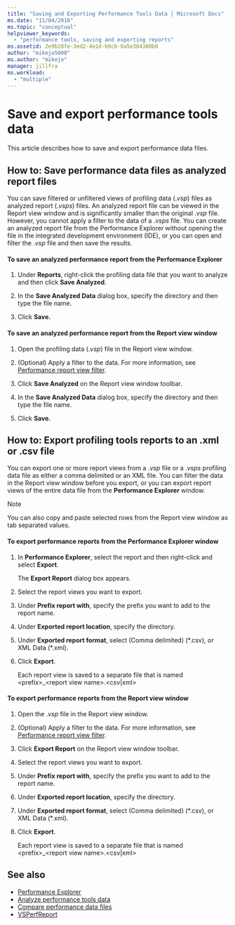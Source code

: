 ```yaml
---
title: "Saving and Exporting Performance Tools Data | Microsoft Docs"
ms.date: "11/04/2016"
ms.topic: "conceptual"
helpviewer_keywords:
  - "performance tools, saving and exporting reports"
ms.assetid: 2e9b28fe-3ed2-4e1d-b9cb-0a5e384380b0
author: "mikejo5000"
ms.author: "mikejo"
manager: jillfra
ms.workload:
  - "multiple"
---
```

# Save and export performance tools data
This article describes how to save and export performance data files.

## How to: Save performance data files as analyzed report files
 You can save filtered or unfiltered views of profiling data (.*vsp*) files as analyzed report (.*vsps*) files. An analyzed report file can be viewed in the Report view window and is significantly smaller than the original .*vsp* file. However, you cannot apply a filter to the data of a .*vsps* file. You can create an analyzed report file from the Performance Explorer without opening the file in the integrated development environment (IDE), or you can open and filter the .*vsp* file and then save the results.

#### To save an analyzed performance report from the Performance Explorer

1.  Under **Reports**, right-click the profiling data file that you want to analyze and then click **Save Analyzed**.

2.  In the **Save Analyzed Data** dialog box, specify the directory and then type the file name.

3.  Click **Save.**

#### To save an analyzed performance report from the Report view window

1.  Open the profiling data (.*vsp*) file in the Report view window.

2.  (Optional) Apply a filter to the data. For more information, see [Performance report view filter](../profiling/performance-report-view-filter.md).

3.  Click **Save Analyzed** on the Report view window toolbar.

4.  In the **Save Analyzed Data** dialog box, specify the directory and then type the file name.

5.  Click **Save.**

## How to: Export profiling tools reports to an .xml or .csv file
 You can export one or more report views from a .*vsp* file or a .*vsps* profiling data file as either a comma delimited or an XML file. You can filter the data in the Report view window before you export, or you can export report views of the entire data file from the **Performance Explorer** window.

> [!NOTE]
>  You can also copy and paste selected rows from the Report view window as tab separated values.

#### To export performance reports from the Performance Explorer window

1.  In **Performance Explorer**, select the report and then right-click and select **Export**.

     The **Export Report** dialog box appears.

2.  Select the report views you want to export.

3.  Under **Prefix report with**, specify the prefix you want to add to the report name.

4.  Under **Exported report location**, specify the directory.

5.  Under **Exported report format**, select (Comma delimited) (\*.csv\), or XML Data (\*.xml\).

6.  Click **Export**.

     Each report view is saved to a separate file that is named \<prefix>_\<report view name>.\<csv&#124;xml>

#### To export performance reports from the Report view window

1.  Open the .*vsp* file in the Report view window.

2.  (Optional) Apply a filter to the data. For more information, see [Performance report view filter](../profiling/performance-report-view-filter.md).

3.  Click **Export Report** on the Report view window toolbar.

4.  Select the report views you want to export.

5.  Under **Prefix report with**, specify the prefix you want to add to the report name.

6.  Under **Exported report location**, specify the directory.

7.  Under **Exported report format**, select (Comma delimited) (\*.csv), or XML Data (\*.xml).

8.  Click **Export**.

     Each report view is saved to a separate file that is named \<prefix>_\<report view name>.\<csv&#124;xml>

## See also
- [Performance Explorer](../profiling/performance-explorer.md)
- [Analyze performance tools data](../profiling/analyzing-performance-tools-data.md)
- [Compare performance data files](../profiling/comparing-performance-data-files.md)
- [VSPerfReport](../profiling/vsperfreport.md)
